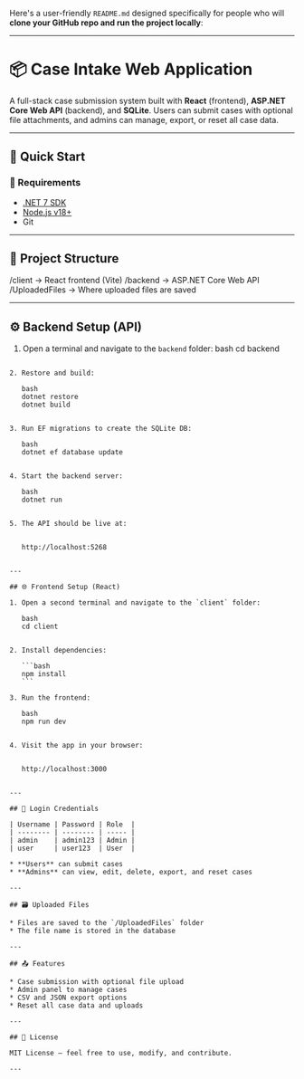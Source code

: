 Here's a user-friendly `README.md` designed specifically for people who will **clone your GitHub repo and run the project locally**:

---


# 📦 Case Intake Web Application

A full-stack case submission system built with **React** (frontend), **ASP.NET Core Web API** (backend), and **SQLite**. Users can submit cases with optional file attachments, and admins can manage, export, or reset all case data.

---

## 🚀 Quick Start

### 🔧 Requirements

- [.NET 7 SDK](https://dotnet.microsoft.com/download)
- [Node.js v18+](https://nodejs.org/)
- Git

---

## 🧩 Project Structure



/client         → React frontend (Vite)
/backend        → ASP.NET Core Web API
/UploadedFiles  → Where uploaded files are saved



---

## ⚙️ Backend Setup (API)

1. Open a terminal and navigate to the `backend` folder:
   bash
   cd backend
````

2. Restore and build:

   bash
   dotnet restore
   dotnet build
   

3. Run EF migrations to create the SQLite DB:

   bash
   dotnet ef database update
   

4. Start the backend server:

   bash
   dotnet run
   

5. The API should be live at:

   
   http://localhost:5268
   

---

## 🌐 Frontend Setup (React)

1. Open a second terminal and navigate to the `client` folder:

   bash
   cd client
   

2. Install dependencies:

   ```bash
   npm install
   ```

3. Run the frontend:

   bash
   npm run dev
   

4. Visit the app in your browser:

   
   http://localhost:3000
   

---

## 🔐 Login Credentials

| Username | Password | Role  |
| -------- | -------- | ----- |
| admin    | admin123 | Admin |
| user     | user123  | User  |

* **Users** can submit cases
* **Admins** can view, edit, delete, export, and reset cases

---

## 🗃 Uploaded Files

* Files are saved to the `/UploadedFiles` folder
* The file name is stored in the database

---

## 📤 Features

* Case submission with optional file upload
* Admin panel to manage cases
* CSV and JSON export options
* Reset all case data and uploads

---

## 📄 License

MIT License – feel free to use, modify, and contribute.

---
